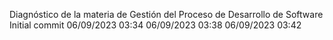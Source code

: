 Diagnóstico de la materia de Gestión del Proceso de Desarrollo de Software
Initial commit 06/09/2023 03:34
06/09/2023 03:38
06/09/2023 03:42